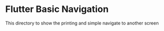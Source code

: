# Flutter Basic Navigation

This directory to show the printing and simple navigate to another screen
